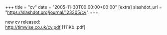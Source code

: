 +++
title = "cv"
date = "2005-11-30T00:00:00+00:00"
[extra]
slashdot_url = "https://slashdot.org/journal/123305/cv"
+++

<p>new cv released:<br><a href="http://timwise.co.uk/cv.pdf">http://timwise.co.uk/cv.pdf</a> [111Kb<nobr> </nobr>.pdf]</p>


